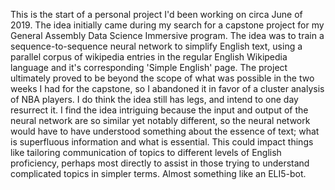 
This is the start of a personal project I'd been working on circa June of 2019. The idea initially came during my search for a capstone project for my General Assembly Data Science Immersive program.
The idea was to train a sequence-to-sequence neural network to simplify English text, using a parallel corpus of wikipedia entries in the regular English Wikipedia language and it's corresponding 'Simple English' page.
The project ultimately proved to be beyond the scope of what was possible in the two weeks I had for the capstone, so I abandoned it in favor of a cluster analysis of NBA players.
I do think the idea still has legs, and intend to one day resurrect it. I find the idea intriguing because the input and output of the neural network are so similar yet notably different, so the neural network would have to have understood something about the essence of text; what is superfluous information and what is essential.
This could impact things like tailoring communication of topics to different levels of English proficiency, perhaps most directly to assist in those trying to understand complicated topics in simpler terms. Almost something like an ELI5-bot.

